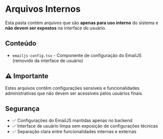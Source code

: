 # Arquivos Internos

Esta pasta contém arquivos que são **apenas para uso interno** do sistema e **não devem ser expostos** na interface do usuário.

## Conteúdo

- `emailjs-config.tsx` - Componente de configuração do EmailJS (removido da interface de usuário)

## ⚠️ Importante

Estes arquivos contêm configurações sensíveis e funcionalidades administrativas que não devem ser acessíveis pelos usuários finais.

## Segurança

- ✅ Configurações do EmailJS mantidas apenas no backend
- ✅ Interface de usuário limpa sem exposição de configurações técnicas
- ✅ Separação clara entre funcionalidades internas e externas
